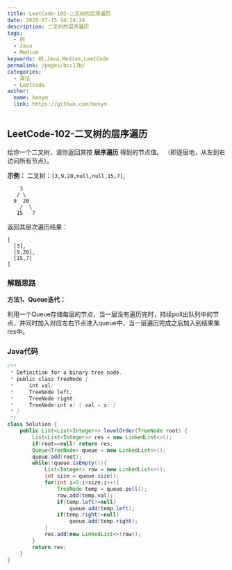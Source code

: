 ```yaml
---
title: LeetCode-102-二叉树的层序遍历
date: 2020-07-15 14:14:24
description: 二叉树的层序遍历
tags: 
  - 树
  - Java
  - Medium
keywords: 树,Java,Medium,LeetCode
permalink: /pages/bcc13b/
categories: 
  - 算法
  - LeetCode
author: 
  name: benym
  link: https://github.com/benym
---
```


## LeetCode-102-二叉树的层序遍历

给你一个二叉树，请你返回其按 **层序遍历** 得到的节点值。 （即逐层地，从左到右访问所有节点）。

<!--more-->

**示例：**
二叉树：`[3,9,20,null,null,15,7]`,

```
    3
   / \
  9  20
    /  \
   15   7
```

返回其层次遍历结果：

```
[
  [3],
  [9,20],
  [15,7]
]
```

### 解题思路

**方法1、Queue迭代：**

利用一个Queue存储每层的节点，当一层没有遍历完时，持续poll出队列中的节点，并同时加入对应左右节点进入queue中，当一层遍历完成之后加入到结果集res中。

### Java代码

```java
/**
 * Definition for a binary tree node.
 * public class TreeNode {
 *     int val;
 *     TreeNode left;
 *     TreeNode right;
 *     TreeNode(int x) { val = x; }
 * }
 */
class Solution {
    public List<List<Integer>> levelOrder(TreeNode root) {
        List<List<Integer>> res = new LinkedList<>();
        if(root==null) return res;
        Queue<TreeNode> queue = new LinkedList<>();
        queue.add(root);
        while(!queue.isEmpty()){
            List<Integer> row = new LinkedList<>();
            int size = queue.size();
            for(int i=0;i<size;i++){
                TreeNode temp = queue.poll();
                row.add(temp.val);
                if(temp.left!=null)
                    queue.add(temp.left);
                if(temp.right!=null)
                    queue.add(temp.right);
            }
            res.add(new LinkedList<>(row));
        }
        return res;
    }
}
```







